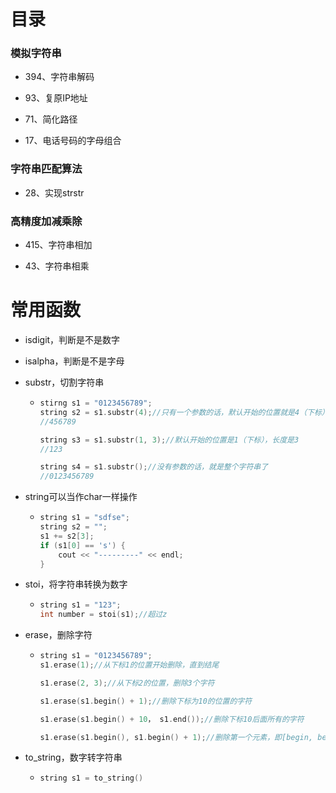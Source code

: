 # 目录

### 模拟字符串

- 394、字符串解码

- 93、复原IP地址

- 71、简化路径

- 17、电话号码的字母组合







### 字符串匹配算法

- 28、实现strstr







### 高精度加减乘除

- 415、字符串相加

- 43、字符串相乘







# 常用函数

- isdigit，判断是不是数字

- isalpha，判断是不是字母

- substr，切割字符串

  - ```cpp
    stirng s1 = "0123456789";
    string s2 = s1.substr(4);//只有一个参数的话，默认开始的位置就是4（下标），然后一直到最后一位（是包含开始位置的）
    //456789
    
    string s3 = s1.substr(1, 3);//默认开始的位置是1（下标），长度是3
    //123
    
    string s4 = s1.substr();//没有参数的话，就是整个字符串了
    //0123456789
    ```

- string可以当作char一样操作

  - ```cpp
    string s1 = "sdfse";
    string s2 = "";
    s1 += s2[3];
    if (s1[0] == 's') {
        cout << "---------" << endl;
    }
    ```

- stoi，将字符串转换为数字

  - ```cpp
    string s1 = "123";
    int number = stoi(s1);//超过z
    ```

- erase，删除字符

  - ```cpp
    string s1 = "0123456789";
    s1.erase(1);//从下标1的位置开始删除，直到结尾
    
    s1.erase(2, 3);//从下标2的位置，删除3个字符
    
    s1.erase(s1.begin() + 1);//删除下标为10的位置的字符
    
    s1.erase(s1.begin() + 10， s1.end());//删除下标10后面所有的字符
    
    s1.erase(s1.begin(), s1.begin() + 1);//删除第一个元素，即[begin, begin + 1)
    ```

- to_string，数字转字符串

  - ```cpp
    string s1 = to_string()
    ```